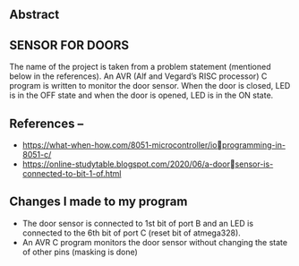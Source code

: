 ## Abstract
## SENSOR FOR DOORS
The name of the project is taken from a problem statement (mentioned below in the references).
An AVR (Alf and Vegard’s RISC processor) C program is 
written to monitor the door sensor. When the door is closed, 
LED is in the OFF state and when the door is opened, LED is 
in the ON state.
## References –
+ https://what-when-how.com/8051-microcontroller/ioprogramming-in-8051-c/
+ https://online-studytable.blogspot.com/2020/06/a-doorsensor-is-connected-to-bit-1-of.html
## Changes I made to my program
* The door sensor is connected to 1st bit of port B and an LED is connected to the 6th bit of port C (reset bit of atmega328).
* An AVR C program monitors the door sensor without changing the state of other pins (masking is done)
